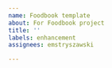 ```yaml
---
name: Foodbook template
about: For Foodbook project
title: ''
labels: enhancement
assignees: emstryszawski

---
```



